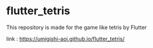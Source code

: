 # flutter_tetris

This repository is made for the game like tetris by Flutter

link : https://umigishi-aoi.github.io/flutter_tetris/